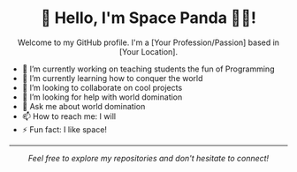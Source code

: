 <!--
**spacepanda12/spacepanda12** is a ✨ _special_ ✨ repository because its `README.md` (this file) appears on your GitHub profile.

Here are some ideas to get you started:

- 🔭 I’m currently working on teaching students the fun of Programming
- 🌱 I’m currently learning how to conquer the world
- 👯 I’m looking to collaborate on cool projects
- 🤔 I’m looking for help with world domination
- 💬 Ask me about world domination
- 📫 How to reach me: I will
- ⚡ Fun fact: I like space!
-->

<!-- 
<p align="center">
  <img src="your-profile-image-url-here" alt="Your Name">
</p> -->

<h1 align="center">👋 Hello, I'm Space Panda 🐼🚀!</h1>

<p align="center">
  Welcome to my GitHub profile. I'm a [Your Profession/Passion] based in [Your Location].
</p>

- 🔭 I’m currently working on teaching students the fun of Programming
- 🌱 I’m currently learning how to conquer the world
- 👯 I’m looking to collaborate on cool projects
- 🤔 I’m looking for help with world domination
- 💬 Ask me about world domination
- 📫 How to reach me: I will
- ⚡ Fun fact: I like space!

<!--
### 🚀 Languages and Tools:

![Language](https://img.shields.io/badge/[Language]-[Skill Level]-[Color]?style=flat-square&logo=[Language]&logoColor=white)
![Language](https://img.shields.io/badge/[Language]-[Skill Level]-[Color]?style=flat-square&logo=[Language]&logoColor=white)

### 📊 GitHub Stats:

![Your GitHub Stats](https://github-readme-stats.vercel.app/api?username=[YourUsername]&show_icons=true&theme=dark)
### 🎉 Let's Connect:

[![Twitter](https://img.shields.io/twitter/follow/[YourTwitterHandle]?style=social)](https://twitter.com/[YourTwitterHandle])
[![LinkedIn](https://img.shields.io/badge/LinkedIn-[YourLinkedInHandle]-blue)](https://www.linkedin.com/in/[YourLinkedInHandle]/)

-->
---

<p align="center">
  <i>Feel free to explore my repositories and don't hesitate to connect!</i>
</p>
